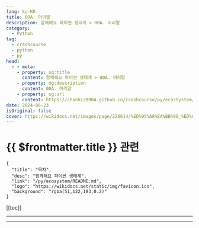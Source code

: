 ```yaml
---
lang: ko-KR
title: 00A. 머리말
description: 함께해요 파이썬 생태계 > 00A. 머리말
category:
  - Python
tag: 
  - crashcourse
  - python
  - py
head:
  - - meta:
    - property: og:title
      content: 함께해요 파이썬 생태계 > 00A. 머리말
    - property: og:description
      content: 00A. 머리말
    - property: og:url
      content: https://chanhi2000A.github.io/crashcourse/py/ecostystem/00A.html
date: 2024-06-23
isOriginal: false
cover: https://wikidocs.net/images/page/226614/%ED%95%A8%EA%BB%98_%ED%8C%8C%EC%9D%B4%EC%8D%AC_%EA%B3%B5%EB%B6%80%ED%95%98%EB%8A%94_%EB%82%A8%EB%85%80.jpg
---
```


# {{ $frontmatter.title }} 관련

```component VPCard
{
  "title": "목차",
  "desc": "함께해요 파이썬 생태계",
  "link": "/py/ecosystem/README.md",
  "logo": "https://wikidocs.net/static/img/favicon.ico",
  "background": "rgba(51,122,183,0.2)"
}
```

[[toc]]

---

<SiteInfo
  name="00A. 머리말| WikiDocs"
  desc="함께해요 파이썬 생태계"
  url="https://wikidocs.net/book/226614"
  logo="https://wikidocs.net/static/img/favicon.ico"
  preview="https://wikidocs.net/images/page/226614/%ED%95%A8%EA%BB%98_%ED%8C%8C%EC%9D%B4%EC%8D%AC_%EA%B3%B5%EB%B6%80%ED%95%98%EB%8A%94_%EB%82%A8%EB%85%80.jpg"/>

<!-- TODO: 작성 -->

---

<TagLinks />